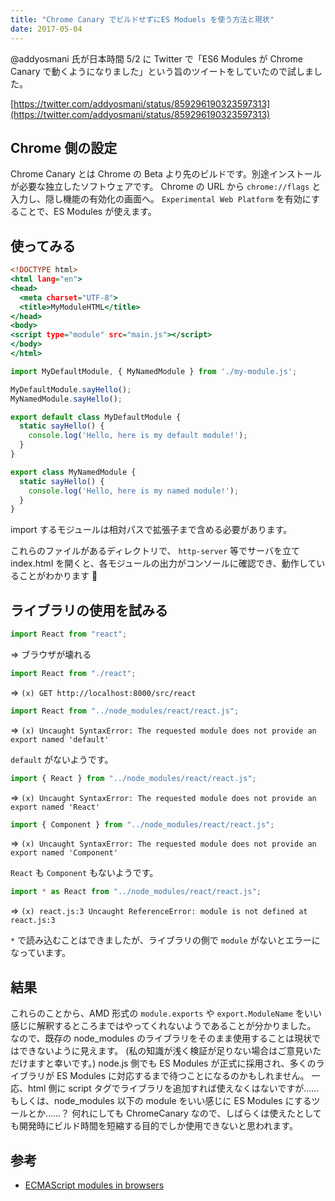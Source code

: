 ```yaml
---
title: "Chrome Canary でビルドせずにES Moduels を使う方法と現状"
date: 2017-05-04
---
```


@addyosmani 氏が日本時間 5/2 に Twitter で「ES6 Modules が Chrome Canary で動くようになりました」という旨のツイートをしていたので試しました。

[https://twitter.com/addyosmani/status/859296190323597313](https://twitter.com/addyosmani/status/859296190323597313)

## Chrome 側の設定

Chrome Canary とは Chrome の Beta より先のビルドです。別途インストールが必要な独立したソフトウェアです。
Chrome の URL から `chrome://flags` と入力し、隠し機能の有効化の画面へ。
`Experimental Web Platform` を有効にすることで、ES Modules が使えます。

## 使ってみる

```html:index.html
<!DOCTYPE html>
<html lang="en">
<head>
  <meta charset="UTF-8">
  <title>MyModuleHTML</title>
</head>
<body>
<script type="module" src="main.js"></script>
</body>
</html>
```

```js:main.js
import MyDefaultModule, { MyNamedModule } from './my-module.js';

MyDefaultModule.sayHello();
MyNamedModule.sayHello();
```

```js:my-module.js
export default class MyDefaultModule {
  static sayHello() {
    console.log('Hello, here is my default module!');
  }
}

export class MyNamedModule {
  static sayHello() {
    console.log('Hello, here is my named module!');
  }
}
```

import するモジュールは相対パスで拡張子まで含める必要があります。

これらのファイルがあるディレクトリで、 `http-server` 等でサーバを立て index.html を開くと、各モジュールの出力がコンソールに確認でき、動作していることがわかります 🙆

## ライブラリの使用を試みる

```js
import React from "react";
```

=> ブラウザが壊れる

```js
import React from "./react";
```

=> `(x) GET http://localhost:8000/src/react `

```js
import React from "../node_modules/react/react.js";
```

=> `(x) Uncaught SyntaxError: The requested module does not provide an export named 'default'`

`default` がないようです。

```js
import { React } from "../node_modules/react/react.js";
```

=> `(x) Uncaught SyntaxError: The requested module does not provide an export named 'React'`

```js
import { Component } from "../node_modules/react/react.js";
```

=> `(x) Uncaught SyntaxError: The requested module does not provide an export named 'Component'`

`React` も `Component` もないようです。

```js
import * as React from "../node_modules/react/react.js";
```

=> `(x) react.js:3 Uncaught ReferenceError: module is not defined at react.js:3`

`*` で読み込むことはできましたが、ライブラリの側で `module` がないとエラーになっています。

## 結果

これらのことから、AMD 形式の `module.exports` や `export.ModuleName` をいい感じに解釈するところまではやってくれないようであることが分かりました。
なので、既存の node_modules のライブラリをそのまま使用することは現状ではできないように見えます。
(私の知識が浅く検証が足りない場合はご意見いただけますと幸いです。)
node.js 側でも ES Modules が正式に採用され、多くのライブラリが ES Modules に対応するまで待つことになるのかもしれません。
一応、html 側に script タグでライブラリを追加すれば使えなくはないですが……
もしくは、node_modules 以下の module をいい感じに ES Modules にするツールとか……？
何れにしても ChromeCanary なので、しばらくは使えたとしても開発時にビルド時間を短縮する目的でしか使用できないと思われます。

## 参考

- [ECMAScript modules in browsers](https://jakearchibald.com/2017/es-modules-in-browsers/)
